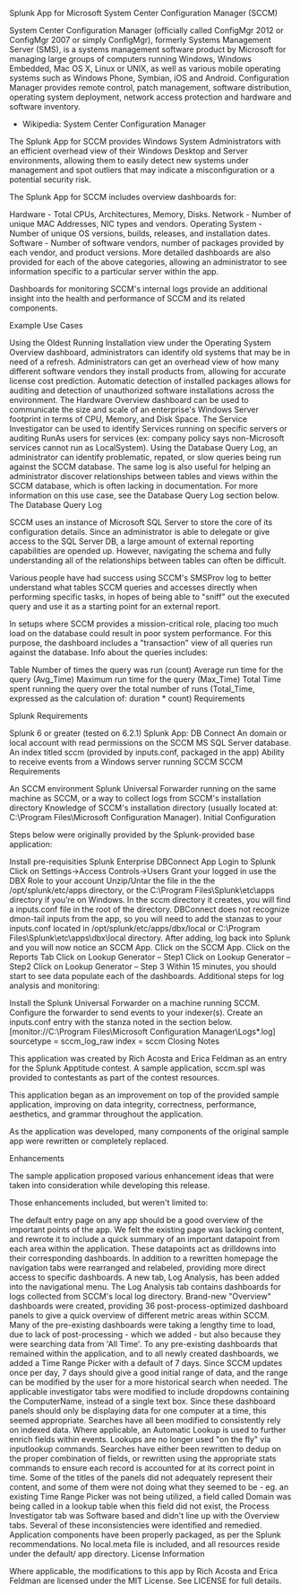 Splunk App for Microsoft System Center Configuration Manager (SCCM)

System Center Configuration Manager (officially called ConfigMgr 2012 or ConfigMgr 2007 or simply ConfigMgr), formerly Systems Management Server (SMS), is a systems management software product by Microsoft for managing large groups of computers running Windows, Windows Embedded, Mac OS X, Linux or UNIX, as well as various mobile operating systems such as Windows Phone, Symbian, iOS and Android. Configuration Manager provides remote control, patch management, software distribution, operating system deployment, network access protection and hardware and software inventory.
- Wikipedia: System Center Configuration Manager

The Splunk App for SCCM provides Windows System Administrators with an efficient overhead view of their Windows Desktop and Server environments, allowing them to easily detect new systems under management and spot outliers that may indicate a misconfiguration or a potential security risk.

The Splunk App for SCCM includes overview dashboards for:

Hardware - Total CPUs, Architectures, Memory, Disks.
Network - Number of unique MAC Addresses, NIC types and vendors.
Operating System - Number of unique OS versions, builds, releases, and installation dates.
Software - Number of software vendors, number of packages provided by each vendor, and product versions.
More detailed dashboards are also provided for each of the above categories, allowing an administrator to see information specific to a particular server within the app.

Dashboards for monitoring SCCM's internal logs provide an additional insight into the health and performance of SCCM and its related components.

Example Use Cases

Using the Oldest Running Installation view under the Operating System Overview dashboard, administrators can identify old systems that may be in need of a refresh.
Administrators can get an overhead view of how many different software vendors they install products from, allowing for accurate license cost prediction.
Automatic detection of installed packages allows for auditing and detection of unauthorized software installations across the environment.
The Hardware Overview dashboard can be used to communicate the size and scale of an enterprise's Windows Server footprint in terms of CPU, Memory, and Disk Space.
The Service Investigator can be used to identify Services running on specific servers or auditing RunAs users for services (ex: company policy says non-Microsoft services cannot run as LocalSystem).
Using the Database Query Log, an administrator can identify problematic, repated, or slow queries being run against the SCCM database. The same log is also useful for helping an administrator discover relationships between tables and views within the SCCM database, which is often lacking in documentation. For more information on this use case, see the Database Query Log section below.
The Database Query Log

SCCM uses an instance of Microsoft SQL Server to store the core of its configuration details. Since an administrator is able to delegate or give access to the SQL Server DB, a large amount of external reporting capabilities are opended up. However, navigating the schema and fully understanding all of the relationships between tables can often be difficult.

Various people have had success using SCCM's SMSProv log to better understand what tables SCCM queries and accesses directly when performing specific tasks, in hopes of being able to "sniff" out the executed query and use it as a starting point for an external report.

In setups where SCCM provides a mission-critical role, placing too much load on the database could result in poor system performance. For this purpose, the dashboard includes a "transaction" view of all queries run against the database. Info about the queries includes:

Table
Number of times the query was run (count)
Average run time for the query (Avg_Time)
Maximum run time for the query (Max_Time)
Total Time spent running the query over the total number of runs (Total_Time, expressed as the calculation of: duration * count)
Requirements

Splunk Requirements

Splunk 6 or greater (tested on 6.2.1)
Splunk App: DB Connect
An domain or local account with read permissions on the SCCM MS SQL Server database.
An index titled sccm (provided by inputs.conf, packaged in the app)
Ability to receive events from a Windows server running SCCM
SCCM Requirements

An SCCM environment
Splunk Universal Forwarder running on the same machine as SCCM, or a way to collect logs from SCCM's installation directory
Knowledge of SCCM's installation directory (usually located at: C:\Program Files\Microsoft Configuration Manager\).
Initial Configuration

Steps below were originally provided by the Splunk-provided base application:

Install pre-requisities
Splunk Enterprise
DBConnect App
Login to Splunk
Click on Settings->Access Controls->Users
Grant your logged in use the DBX Role to your account
Unzip/Untar the file in the the /opt/splunk/etc/apps directory, or the C:\Program Files\Splunk\etc\apps directory if you’re on Windows.
In the sccm directory it creates, you will find a inputs.conf file in the root of the directory. DBConnect does not recognize dmon-tail inputs from the app, so you will need to add the stanzas to your inputs.conf located in /opt/splunk/etc/apps/dbx/local or C:\Program Files\Splunk\etc\apps\dbx\local directory.
After adding, log back into Splunk and you will now notice an SCCM App. Click on the SCCM App.
Click on the Reports Tab
Click on Lookup Generator – Step1
Click on Lookup Generator – Step2
Click on Lookup Generator – Step 3
Within 15 minutes, you should start to see data populate each of the dashboards.
Additional steps for log analysis and monitoring:

Install the Splunk Universal Forwarder on a machine running SCCM.
Configure the forwarder to send events to your indexer(s).
Create an inputs.conf entry with the stanza noted in the section below.
[monitor://C:\Program Files\Microsoft Configuration Manager\Logs\*.log]
sourcetype = sccm_log_raw
index = sccm
Closing Notes

This application was created by Rich Acosta and Erica Feldman as an entry for the Splunk Apptitude contest. A sample application, sccm.spl was provided to contestants as part of the contest resources.

This application began as an improvement on top of the provided sample application, improving on data integrity, correctness, performance, aesthetics, and grammar throughout the application.

As the application was developed, many components of the original sample app were rewritten or completely replaced.

Enhancements

The sample application proposed various enhancement ideas that were taken into consideration while developing this release.

Those enhancements included, but weren't limited to:

The default entry page on any app should be a good overview of the important points of the app. We felt the existing page was lacking content, and rewrote it to include a quick summary of an important datapoint from each area within the application. These datapoints act as drilldowns into their corresponding dashboards.
In addition to a rewritten homepage the navigation tabs were rearranged and relabeled, providing more direct access to specific dashboards.
A new tab, Log Analysis, has been added into the navigational menu. The Log Analysis tab contains dashboards for logs collected from SCCM's local log directory.
Brand-new "Overview" dashboards were created, providing 36 post-process-optimized dashboard panels to give a quick overview of different metric areas within SCCM.
Many of the pre-existing dashboards were taking a lengthy time to load, due to lack of post-processing - which we added - but also because they were searching data from 'All Time'. To any pre-existing dashboards that remained within the application, and to all newly created dashboards, we added a Time Range Picker with a default of 7 days. Since SCCM updates once per day, 7 days should give a good initial range of data, and the range can be modified by the user for a more historical search when needed.
The applicable investigator tabs were modified to include dropdowns containing the ComputerName, instead of a single text box. Since these dashboard panels should only be displaying data for one computer at a time, this seemed appropriate.
Searches have all been modified to consistently rely on indexed data. Where applicable, an Automatic Lookup is used to further enrich fields within events. Lookups are no longer used "on the fly" via inputlookup commands.
Searches have either been rewritten to dedup on the proper combination of fields, or rewritten using the appropriate stats commands to ensure each record is accounted for at its correct point in time.
Some of the titles of the panels did not adequately represent their content, and some of them were not doing what they seemed to be - eg. an existing Time Range Picker was not being utilized, a field called Domain was being called in a lookup table when this field did not exist, the Process Investigator tab was Software based and didn't line up with the Overview tabs. Several of these inconsistencies were identified and remedied.
Application components have been properly packaged, as per the Splunk recommendations. No local.meta file is included, and all resources reside under the default/ app directory.
License Information

Where applicable, the modifications to this app by Rich Acosta and Erica Feldman are licensed under the MIT License. See LICENSE for full details.
